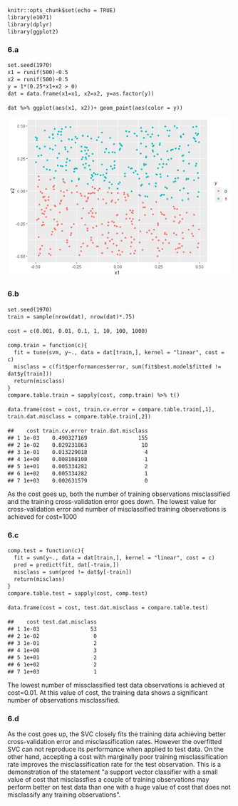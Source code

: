     knitr::opts_chunk$set(echo = TRUE)
    library(e1071)
    library(dplyr)
    library(ggplot2)

### 6.a

    set.seed(1970)
    x1 = runif(500)-0.5
    x2 = runif(500)-0.5
    y = 1*(0.25*x1+x2 > 0)
    dat = data.frame(x1=x1, x2=x2, y=as.factor(y))

    dat %>% ggplot(aes(x1, x2))+ geom_point(aes(color = y))

![](Q6-Solution_files/figure-markdown_strict/6-a-1.png)

### 6.b

    set.seed(1970)
    train = sample(nrow(dat), nrow(dat)*.75)

    cost = c(0.001, 0.01, 0.1, 1, 10, 100, 1000)

    comp.train = function(c){
      fit = tune(svm, y~., data = dat[train,], kernel = "linear", cost = c)
      misclass = c(fit$performances$error, sum(fit$best.model$fitted != dat$y[train]))
      return(misclass)
    }
    compare.table.train = sapply(cost, comp.train) %>% t()

    data.frame(cost = cost, train.cv.error = compare.table.train[,1], train.dat.misclass = compare.table.train[,2]) 

    ##    cost train.cv.error train.dat.misclass
    ## 1 1e-03    0.490327169                155
    ## 2 1e-02    0.029231863                 10
    ## 3 1e-01    0.013229018                  4
    ## 4 1e+00    0.008108108                  1
    ## 5 1e+01    0.005334282                  2
    ## 6 1e+02    0.005334282                  1
    ## 7 1e+03    0.002631579                  0

As the cost goes up, both the number of training observations
misclassified and the training cross-validation error goes down. The
lowest value for cross-validation error and number of misclassified
training observations is achieved for cost=1000

### 6.c

    comp.test = function(c){
      fit = svm(y~., data = dat[train,], kernel = "linear", cost = c)
      pred = predict(fit, dat[-train,])
      misclass = sum(pred != dat$y[-train])
      return(misclass)
    }
    compare.table.test = sapply(cost, comp.test)

    data.frame(cost = cost, test.dat.misclass = compare.table.test)

    ##    cost test.dat.misclass
    ## 1 1e-03                53
    ## 2 1e-02                 0
    ## 3 1e-01                 2
    ## 4 1e+00                 3
    ## 5 1e+01                 2
    ## 6 1e+02                 2
    ## 7 1e+03                 1

The lowest number of missclassified test data observations is achieved
at cost=0.01. At this value of cost, the training data shows a
significant number of observations misclassified.

### 6.d

As the cost goes up, the SVC closely fits the training data achieving
better cross-validation error and misclassification rates. However the
overfitted SVC can not reproduce its performance when applied to test
data. On the other hand, accepting a cost with marginally poor training
misclassification rate improves the misclassification rate for the test
observation. This is a demonstration of the statement "a support vector
classifier with a small value of cost that misclassfies a couple of
training observations may perform better on test data than one with a
huge value of cost that does not misclassify any training observations".
